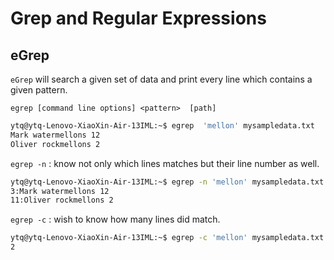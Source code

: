 # Grep and Regular Expressions

## eGrep

`eGrep` will search a given set of data and print every line which contains a given pattern. 

`egrep [command line options] <pattern>  [path]`

```bash
ytq@ytq-Lenovo-XiaoXin-Air-13IML:~$ egrep  'mellon' mysampledata.txt
Mark watermellons 12
Oliver rockmellons 2
```

`egrep -n` : know not only which lines matches but their line number as well.

```bash
ytq@ytq-Lenovo-XiaoXin-Air-13IML:~$ egrep -n 'mellon' mysampledata.txt
3:Mark watermellons 12
11:Oliver rockmellons 2
```

`egrep -c` : wish to know how many lines did match.

```bash
ytq@ytq-Lenovo-XiaoXin-Air-13IML:~$ egrep -c 'mellon' mysampledata.txt
2
```

